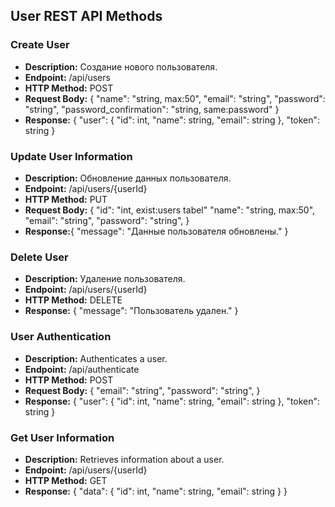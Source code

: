 ## User REST API Methods

### Create User

-   **Description:** Создание нового пользователя.
-   **Endpoint:** /api/users
-   **HTTP Method:** POST
-   **Request Body:** {
    "name": "string, max:50",
    "email": "string",
    "password": "string",
    "password_confirmation": "string, same:password"
    }
-   **Response:** {
    "user": {
    "id": int,
    "name": string,
    "email": string
    },
    "token": string
    }

### Update User Information

-   **Description:** Обновление данных пользователя.
-   **Endpoint:** /api/users/{userId}
-   **HTTP Method:** PUT
-   **Request Body:** {
    "id": "int, exist:users tabel"
    "name": "string, max:50",
    "email": "string",
    "password": "string",
    }
-   **Response:**{
    "message": "Данные пользователя обновлены."
    }

### Delete User

-   **Description:** Удаление пользователя.
-   **Endpoint:** /api/users/{userId}
-   **HTTP Method:** DELETE
-   **Response:** {
    "message": "Пользователь удален."
    }

### User Authentication

-   **Description:** Authenticates a user.
-   **Endpoint:** /api/authenticate
-   **HTTP Method:** POST
-   **Request Body:** {
    "email": "string",
    "password": "string",
    }
-   **Response:** {
    "user": {
    "id": int,
    "name": string,
    "email": string
    },
    "token": string
    }

### Get User Information

-   **Description:** Retrieves information about a user.
-   **Endpoint:** /api/users/{userId}
-   **HTTP Method:** GET
-   **Response:**
    {
    "data": {
    "id": int,
    "name": string,
    "email": string
    }
    }
